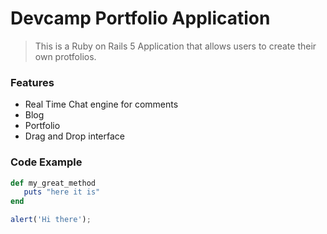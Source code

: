 # Devcamp Portfolio Application

> This is a Ruby on Rails 5 Application that allows users to create their own protfolios.

### Features 

- Real Time Chat engine for comments 
- Blog 
- Portfolio
- Drag and Drop interface 

### Code Example 

```ruby 
def my_great_method 
   puts "here it is"
end 
```

```javascript 
alert('Hi there');
```
